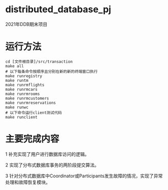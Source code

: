 # distributed_database_pj
2021年DDB期末项目


# 运行方法

```shell
cd [文件根目录]/src/transaction
make all
# 以下每条命令按顺序且分别在新的新的终端窗口执行
make runregistry
make runtm
make runrmflights
make runrmcars
make runrmrooms
make runrmcustomers
make runrmreservations
make runwc
# 以下命令运行client测试代码
make runclient
```

# 主要完成内容
1 补充实现了用户进行数据库访问的逻辑。 

2 实现了分布式数据库事务的两阶段提交算法。

3 针对分布式数据库中Coordinator或Participants发生故障的情况，实现了异常处理和故障恢复模块。

